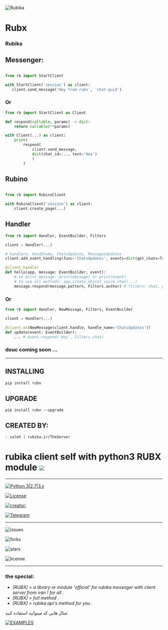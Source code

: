 ![Rubika](https://raw.githubusercontent.com/Mester-Root/rubx/main/logo.png)


# Rubx
### Rubika

## Messenger:

```python

from rb import StartClient 

with StartClient('session') as client:
   client.send_message('Hey from rubx', 'chat-guid')

```

### Or

```python
from rb import StartClient as Client

def respond(callable, params) -> dict:
    return callable(**params)

with Client(...) as client:
    print(
        respond(
            client.send_message,
            dict(chat_id=..., text='Hey')
            )
        )
```

## Rubino

``` python

from rb import RubinoClient

with RubinoClient('session') as client:
    client.create_page(...)

```

## Handler

```python
from rb import Handler, EventBuilder, Filters

client = Handler(...)

# handlers: HandShake, ChatsUpdates, MessagesUpdates
client.add_event_handling(func='ChatsUpdates', events=dict(get_chats=True, get_messages=True, pattern=('/start', 'Hey from rubx lib.')))

@client.handler
def hello(app, message: EventBuilder, event):
    # to print message: print(message) or print(event)
    # to use all methods: app.create_objcet_voice_chat(...)
    message.respond(message.pattern, Filters.author) # filters: chat, group, channel, author
```

### Or

```python
from rb import Handler, NewMessage, Filters, EventBuilder

client = Handler(...)

@client.on(NewMessage(client.handle, handle_name='ChatsUpdates'))
def update(event: EventBuilder):
    ... # event.respond('Hey', Filters.chat)

```

### douc coming soon ...

___________________________

## INSTALLING

```bash
pip install rubx
```

## UPGRADE

```
pip install rubx --upgrade
```


## CREATED BY:
    - saleh | rubika.ir/TheServer


# rubika client self with python3 RUBX module ![](https://i.imgur.com/fe85aVR.png)

_______________________

[![Python 3|2.7|3.x](https://img.shields.io/badge/python-3|3.0|3.x-yellow.svg)](https://www.python.org/)

[![License](https://img.shields.io/badge/license-GPLv2-red.svg)](https://raw.githubusercontent.com/Mester-Root/rubx/main/LICENSE)

[![creator: ](https://img.shields.io/badge/Telegram-Channel-33A8E3)](https://t.me/rubx_library)

[![Telegram](https://img.shields.io/badge/-telegram-red?color=white&logo=telegram&logoColor=black)](https://t.me/ClientUser)

_______________________


![issues](https://img.shields.io/github/issues/mester-root/rubx)

![forks](https://img.shields.io/github/forks/mester-root/rubx)

![stars](https://img.shields.io/github/stars/mester-root/rubx)

![license](https://img.shields.io/github/license/mester-root/rubx)

________________________

### the **special**:
- *[RUBX] > a library or module 'official' for rubika messnger with client server from iran ! for all .*
- *[RUBX] > full method .*
- *[RUBX] > rubika api's method for you .*


مثال هایی که میتوانید استفاده کنید:

[![EXAMPLES](https://raw.githubusercontent.com/Mester-Root/rubx/main/example.png)](https://github.com/Mester-Root/rubx/tree/main/Examples)
